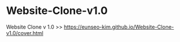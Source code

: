 # Website-Clone-v1.0
 Website Clone v 1.0 >> https://eunseo-kim.github.io/Website-Clone-v1.0/cover.html
